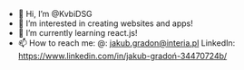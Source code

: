 - 👋 Hi, I’m @KvbiDSG
- 👀 I’m interested in creating websites and apps!
- 🌱 I’m currently learning react.js!
- 📫 How to reach me: 
@: jakub.gradon@interia.pl
LinkedIn: https://www.linkedin.com/in/jakub-gradoń-34470724b/

<!---
KvbiDSG/KvbiDSG is a ✨ special ✨ repository because its `README.md` (this file) appears on your GitHub profile.
You can click the Preview link to take a look at your changes.
--->
